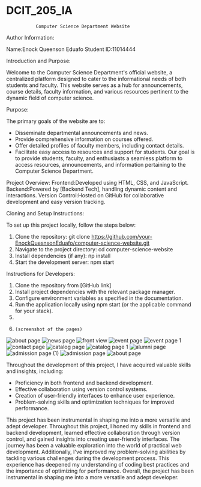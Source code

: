 # DCIT_205_IA
               Computer Science Department Website

Author Information:

Name:Enock Queenson Eduafo
Student ID:11014444


 Introduction and Purpose:

Welcome to the Computer Science Department's official website, a centralized platform designed to cater to the informational needs of both students and faculty. This website serves as a hub for announcements, course details, faculty information, and various resources pertinent to the dynamic field of computer science.

Purpose:

The primary goals of the website are to:
- Disseminate departmental announcements and news.
- Provide comprehensive information on courses offered.
- Offer detailed profiles of faculty members, including contact details.
- Facilitate easy access to resources and support for students.
Our goal is to provide students, faculty, and enthusiasts a seamless platform to access resources, announcements, and information pertaining to the Computer Science Department.

Project Overview:
Frontend:Developed using HTML, CSS, and JavaScript.
Backend:Powered by [Backend Tech], handling  dynamic content and interactions.
Version Control:Hosted on GitHub for collaborative development and easy version tracking.

Cloning and Setup Instructions:

To set up this project locally, follow the steps below:

1. Clone the repository:
git clone https://github.com/your-EnockQuesnsonEduafo/computer-science-website.git
2. Navigate to the project directory:
cd computer-science-website
3. Install dependencies (if any):
пр install
4. Start the development server:
npm start

Instructions for Developers:
1. Clone the repository from [GitHub link]
2. Install project dependencies with the relevant package manager.
3. Configure environment variables as specified in the documentation.
4. Run the application locally using npm start (or the applicable command for your stack).
5.
6.     (screenshot of the pages)
![about page](https://github.com/Daquiver1/DCIT_205_IA/assets/150591005/46f5335f-4a14-43db-8efa-5ee71960dea4)
![news page](https://github.com/Daquiver1/DCIT_205_IA/assets/150591005/d3e247a2-1593-4151-9a97-06821435ae15)
![front  view](https://github.com/Daquiver1/DCIT_205_IA/assets/150591005/92f63287-008f-48c6-b240-f1b019957379)
![event page](https://github.com/Daquiver1/DCIT_205_IA/assets/150591005/d8aa529d-fca9-4c7c-a852-3b7ef9957872)
![event page 1](https://github.com/Daquiver1/DCIT_205_IA/assets/150591005/d7568fed-cafd-4388-9e69-24b01eb7586a)
![contact page](https://github.com/Daquiver1/DCIT_205_IA/assets/150591005/a34490bc-d07c-4896-97ef-f0b7477bf798)
![catalog page](https://github.com/Daquiver1/DCIT_205_IA/assets/150591005/2603a3e8-b452-42a4-9125-bd855400bad9)
![catalog page 1](https://github.com/Daquiver1/DCIT_205_IA/assets/150591005/f3d8a6f5-8c0a-43f5-84e2-c10ca0cafb84)
![alumni page](https://github.com/Daquiver1/DCIT_205_IA/assets/150591005/3e2b59dd-be28-4a9e-a5f5-971474c765a3)
![admission page (1)](https://github.com/Daquiver1/DCIT_205_IA/assets/150591005/0c30d607-9a5e-4b01-9bf1-06bc16fc4161)
![admission page](https://github.com/Daquiver1/DCIT_205_IA/assets/150591005/cd889efa-d090-478b-b3c0-7b57222dfb7a)
![about page](https://github.com/Daquiver1/DCIT_205_IA/assets/150591005/f645cadb-457c-476d-a790-7410bb4f25b7)

Throughout the development of this project, I have acquired valuable skills and insights, including:
- Proficiency in both frontend and backend development.
- Effective collaboration using version control systems.
- Creation of user-friendly interfaces to enhance user experience.
- Problem-solving skills and optimization techniques for improved performance.

This project has been instrumental in shaping me into a more versatile and adept developer.
Throughout this project, I honed my skills in frontend and backend development, learned effective collaboration through version control, and gained insights into creating user-friendly interfaces. The journey has been a valuable exploration into the world of practical web development.
Additionally, I've improved my problem-solving abilities by tackling various challenges during the development process. This experience has deepened my understanding of coding best practices and the importance of optimizing for performance. Overall, the project has been instrumental in shaping me into a more versatile and adept developer.
